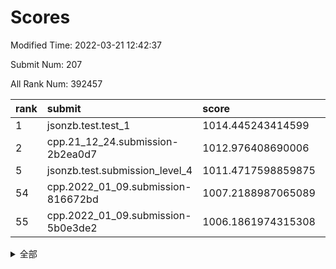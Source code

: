 # Scores

Modified Time: 2022-03-21 12:42:37

Submit Num: 207

All Rank Num: 392457

| rank |               submit               |       score        |       sigma        | pk_num |
| :--- | :--------------------------------- | :----------------- | :----------------- | :----- |
| 1    | jsonzb.test.test_1                 | 1014.445243414599  | 0.8425718963444303 | 7586   |
| 2    | cpp.21_12_24.submission-2b2ea0d7   | 1012.976408690006  | 0.7872992191390327 | 7583   |
| 5    | jsonzb.test.submission_level_4     | 1011.4717598859875 | 0.7843881615566495 | 7583   |
| 54   | cpp.2022_01_09.submission-816672bd | 1007.2188987065089 | 0.7354172549906494 | 7588   |
| 55   | cpp.2022_01_09.submission-5b0e3de2 | 1006.1861974315308 | 0.7330462570674787 | 7588   |


<details>
<summary>全部</summary>

| rank |                 submit                 |       score        |       sigma        | pk_num |
| :--- | :------------------------------------- | :----------------- | :----------------- | :----- |
| 1    | jsonzb.test.test_1                     | 1014.445243414599  | 0.8425718963444303 | 7586   |
| 2    | cpp.21_12_24.submission-2b2ea0d7       | 1012.976408690006  | 0.7872992191390327 | 7583   |
| 3    | gobigger.level_3.submission_level_3_3  | 1011.7975704549857 | 0.7472070987149652 | 7585   |
| 4    | gobigger.level_3.submission_level_3_6  | 1011.4745357979082 | 0.7742879621996922 | 7581   |
| 5    | jsonzb.test.submission_level_4         | 1011.4717598859875 | 0.7843881615566495 | 7583   |
| 6    | gobigger.level_3.submission_level_3_15 | 1011.3789547307803 | 0.7651211834624756 | 7587   |
| 7    | gobigger.level_3.submission_level_3_26 | 1011.3326621703952 | 0.7624069252762549 | 7580   |
| 8    | gobigger.level_3.submission_level_3_46 | 1011.2937183907603 | 0.7914270058908416 | 7586   |
| 9    | gobigger.level_3.submission_level_3_22 | 1011.179276816732  | 0.7525950602054974 | 7587   |
| 10   | gobigger.level_3.submission_level_3_24 | 1011.1651230518879 | 0.7729643428909676 | 7586   |
| 11   | gobigger.level_3.submission_level_3_12 | 1010.5711065573396 | 0.7470527923513197 | 7585   |
| 12   | gobigger.level_3.submission_level_3_2  | 1010.5687412974066 | 0.759299652424972  | 7589   |
| 13   | gobigger.level_3.submission_level_3_29 | 1010.5492162826175 | 0.7796243483919141 | 7586   |
| 14   | gobigger.level_3.submission_level_3_27 | 1010.4404311152452 | 0.7746899773548875 | 7585   |
| 15   | gobigger.level_3.submission_level_3_4  | 1010.3559683032536 | 0.7583427692848665 | 7582   |
| 16   | gobigger.level_3.submission_level_3_31 | 1010.3271105376506 | 0.7408993725673672 | 7584   |
| 17   | gobigger.level_3.submission_level_3_35 | 1010.2938354802301 | 0.7350877999753259 | 7579   |
| 18   | gobigger.level_3.submission_level_3_43 | 1010.2541325498256 | 0.7593807616386322 | 7581   |
| 19   | gobigger.level_3.submission_level_3_19 | 1010.19428538972   | 0.7542418212894286 | 7588   |
| 20   | gobigger.level_3.submission_level_3_16 | 1010.1820806925413 | 0.761772047364366  | 7583   |
| 21   | gobigger.level_3.submission_level_3_40 | 1010.1245114546796 | 0.7452591319217042 | 7586   |
| 22   | gobigger.level_3.submission_level_3_18 | 1010.1202361240112 | 0.779485481424186  | 7578   |
| 23   | gobigger.level_3.submission_level_3_14 | 1010.1111658745283 | 0.7436975799768151 | 7586   |
| 24   | gobigger.level_3.submission_level_3_33 | 1010.0936279090034 | 0.7525681711729363 | 7584   |
| 25   | gobigger.level_3.submission_level_3_47 | 1010.0741914126326 | 0.7504471102504292 | 7581   |
| 26   | gobigger.level_3.submission_level_3_49 | 1010.0607997045801 | 0.7456176176220347 | 7580   |
| 27   | gobigger.level_3.submission_level_3_17 | 1010.0191321896054 | 0.76359437114066   | 7582   |
| 28   | gobigger.level_3.submission_level_3_44 | 1009.9636879641905 | 0.7625879432697358 | 7582   |
| 29   | gobigger.level_3.submission_level_3_10 | 1009.9392699370146 | 0.7453316507153424 | 7584   |
| 30   | gobigger.level_3.submission_level_3_45 | 1009.9015482754605 | 0.7465890714483757 | 7585   |
| 31   | gobigger.level_3.submission_level_3_37 | 1009.8305710372193 | 0.7521766469871054 | 7586   |
| 32   | gobigger.level_3.submission_level_3_11 | 1009.8055704579949 | 0.7617628909427854 | 7586   |
| 33   | gobigger.level_3.submission_level_3_7  | 1009.8014301336455 | 0.7678771162677686 | 7582   |
| 34   | gobigger.level_3.submission_level_3_0  | 1009.7899374309486 | 0.7370381237063042 | 7583   |
| 35   | gobigger.level_3.submission_level_3_5  | 1009.7740402973808 | 0.765066046809783  | 7587   |
| 36   | gobigger.level_3.submission_level_3_38 | 1009.7562556203331 | 0.7489817318856556 | 7584   |
| 37   | gobigger.level_3.submission_level_3_21 | 1009.7223776007049 | 0.745875688464276  | 7591   |
| 38   | gobigger.level_3.submission_level_3_1  | 1009.7135333146446 | 0.7430491331920054 | 7583   |
| 39   | gobigger.level_3.submission_level_3_32 | 1009.6347043690539 | 0.7491759358470479 | 7588   |
| 40   | gobigger.level_3.submission_level_3_41 | 1009.6254191553801 | 0.748944425841974  | 7578   |
| 41   | gobigger.level_3.submission_level_3_34 | 1009.5468043544732 | 0.7656065486661843 | 7584   |
| 42   | gobigger.level_3.submission_level_3_36 | 1009.5044190324382 | 0.7476253571490861 | 7585   |
| 43   | gobigger.level_3.submission_level_3_39 | 1009.2329880966155 | 0.7528230098993598 | 7583   |
| 44   | gobigger.level_3.submission_level_3_8  | 1008.9580308876596 | 0.7589876037867987 | 7578   |
| 45   | gobigger.level_3.submission_level_3_23 | 1008.9086831510755 | 0.7422613252454464 | 7582   |
| 46   | gobigger.level_3.submission_level_3_20 | 1008.8457857276508 | 0.7381177703692364 | 7584   |
| 47   | gobigger.level_3.submission_level_3_42 | 1008.7976481528183 | 0.7445332306650142 | 7588   |
| 48   | gobigger.level_3.submission_level_3_28 | 1008.7816667573301 | 0.73922401777878   | 7581   |
| 49   | gobigger.level_3.submission_level_3_30 | 1008.6897755640351 | 0.7402806800800465 | 7589   |
| 50   | gobigger.level_3.submission_level_3_48 | 1008.4625202081658 | 0.7409685207875881 | 7584   |
| 51   | gobigger.level_3.submission_level_3_9  | 1008.3948622489221 | 0.7594314875862284 | 7588   |
| 52   | gobigger.level_3.submission_level_3_13 | 1008.3867545808231 | 0.7365714011802654 | 7589   |
| 53   | gobigger.level_3.submission_level_3_25 | 1007.5541067527756 | 0.7342738613728144 | 7588   |
| 54   | cpp.2022_01_09.submission-816672bd     | 1007.2188987065089 | 0.7354172549906494 | 7588   |
| 55   | cpp.2022_01_09.submission-5b0e3de2     | 1006.1861974315308 | 0.7330462570674787 | 7588   |
| 56   | gobigger.level_1.submission_level_1_2  | 1005.52974538428   | 0.7114442825451864 | 7583   |
| 57   | gobigger.level_1.submission_level_1_17 | 1004.9275918613331 | 0.7205793163370523 | 7585   |
| 58   | gobigger.level_1.submission_level_1_3  | 1004.6824241531182 | 0.717059614555305  | 7587   |
| 59   | gobigger.level_1.submission_level_1_49 | 1004.6538084417202 | 0.7122083892886025 | 7586   |
| 60   | gobigger.level_1.submission_level_1_15 | 1004.5496867011422 | 0.7146217314464401 | 7587   |
| 61   | gobigger.level_1.submission_level_1_27 | 1004.5009078362158 | 0.7055790664776445 | 7581   |
| 62   | gobigger.level_1.submission_level_1_37 | 1004.2853408883288 | 0.7414433820129933 | 7588   |
| 63   | gobigger.level_1.submission_level_1_21 | 1004.2639885820855 | 0.7333831271153187 | 7583   |
| 64   | gobigger.level_1.submission_level_1_28 | 1004.2365084764202 | 0.7217613821447671 | 7589   |
| 65   | gobigger.level_1.submission_level_1_9  | 1004.2182403023899 | 0.7316108741245633 | 7585   |
| 66   | gobigger.level_1.submission_level_1_1  | 1004.1727236838243 | 0.7185544228357977 | 7584   |
| 67   | gobigger.level_1.submission_level_1_26 | 1004.1486165370363 | 0.7212924987321596 | 7589   |
| 68   | gobigger.level_1.submission_level_1_18 | 1004.143149589019  | 0.7181404380684728 | 7584   |
| 69   | gobigger.level_1.submission_level_1_5  | 1004.1207333076445 | 0.7160014209232622 | 7584   |
| 70   | gobigger.level_1.submission_level_1_19 | 1004.0259330150819 | 0.7077850559073704 | 7586   |
| 71   | gobigger.level_1.submission_level_1_38 | 1004.0218020960837 | 0.7260077926876143 | 7586   |
| 72   | gobigger.level_1.submission_level_1_24 | 1004.001050962603  | 0.7062847819443049 | 7583   |
| 73   | gobigger.level_1.submission_level_1_25 | 1003.9809509492741 | 0.7275023513653942 | 7584   |
| 74   | gobigger.level_1.submission_level_1_4  | 1003.9698678958132 | 0.714939560324805  | 7587   |
| 75   | gobigger.level_1.submission_level_1_8  | 1003.7906477452915 | 0.7251225486635733 | 7580   |
| 76   | gobigger.level_1.submission_level_1_45 | 1003.6623205427487 | 0.7320095963851916 | 7586   |
| 77   | gobigger.level_1.submission_level_1_20 | 1003.6146714008275 | 0.717844529873733  | 7580   |
| 78   | gobigger.level_1.submission_level_1_41 | 1003.5796297233653 | 0.7194217753634233 | 7587   |
| 79   | gobigger.level_1.submission_level_1_43 | 1003.5789941892746 | 0.7119203317031844 | 7588   |
| 80   | gobigger.level_1.submission_level_1_39 | 1003.5579453186173 | 0.7159818668944731 | 7586   |
| 81   | gobigger.level_1.submission_level_1_14 | 1003.3799517340349 | 0.7169249029580912 | 7586   |
| 82   | gobigger.level_1.submission_level_1_35 | 1003.2658262766903 | 0.7312533510958386 | 7579   |
| 83   | gobigger.level_1.submission_level_1_40 | 1003.254817339447  | 0.7284007069246482 | 7586   |
| 84   | gobigger.level_1.submission_level_1_48 | 1003.2503877862367 | 0.7255091601763819 | 7579   |
| 85   | gobigger.level_1.submission_level_1_34 | 1003.2287052352443 | 0.7118642693179213 | 7584   |
| 86   | gobigger.level_1.submission_level_1_30 | 1003.1457107544126 | 0.7102534876736771 | 7586   |
| 87   | gobigger.level_1.submission_level_1_33 | 1003.1109143571542 | 0.7183811557103958 | 7588   |
| 88   | gobigger.level_1.submission_level_1_32 | 1003.0826908085813 | 0.720133048060276  | 7582   |
| 89   | gobigger.level_1.submission_level_1_16 | 1002.9575035598588 | 0.7255442270298658 | 7578   |
| 90   | gobigger.level_1.submission_level_1_22 | 1002.9443278315973 | 0.7202571068873571 | 7584   |
| 91   | gobigger.level_1.submission_level_1_29 | 1002.9315972230305 | 0.7281255092013544 | 7582   |
| 92   | gobigger.level_1.submission_level_1_11 | 1002.8727267536057 | 0.7258751099211539 | 7582   |
| 93   | gobigger.level_1.submission_level_1_42 | 1002.8624596529484 | 0.7183983352820744 | 7580   |
| 94   | gobigger.level_1.submission_level_1_31 | 1002.857690138857  | 0.7131721658468977 | 7583   |
| 95   | gobigger.level_1.submission_level_1_46 | 1002.784443502334  | 0.7200293377144618 | 7583   |
| 96   | gobigger.level_1.submission_level_1_10 | 1002.7275033150081 | 0.71409010675603   | 7585   |
| 97   | gobigger.level_1.submission_level_1_13 | 1002.6788616205938 | 0.7045334211494937 | 7576   |
| 98   | gobigger.level_1.submission_level_1_6  | 1002.5464280016901 | 0.7058747455289129 | 7579   |
| 99   | gobigger.level_1.submission_level_1_36 | 1002.5163148200457 | 0.7160584371948112 | 7584   |
| 100  | gobigger.level_1.submission_level_1_23 | 1002.484796100703  | 0.7161518495098792 | 7581   |
| 101  | gobigger.level_1.submission_level_1_7  | 1002.3722570471697 | 0.7108680435706148 | 7580   |
| 102  | gobigger.level_1.submission_level_1_0  | 1002.329861597001  | 0.7186486570688325 | 7581   |
| 103  | gobigger.level_1.submission_level_1_44 | 1002.2369958183775 | 0.726528765882572  | 7581   |
| 104  | gobigger.level_1.submission_level_1_47 | 1002.2056518672654 | 0.70951889309969   | 7588   |
| 105  | gobigger.level_1.submission_level_1_12 | 1002.1025326638483 | 0.7049848328801578 | 7584   |
| 106  | gobigger.random.submission_random_41   | 997.311289045744   | 0.7106357238012012 | 7583   |
| 107  | gobigger.random.submission_random_30   | 997.1805242642271  | 0.7205623191160113 | 7585   |
| 108  | gobigger.random.submission_random_38   | 997.1468200968418  | 0.697468189424756  | 7586   |
| 109  | gobigger.random.submission_random_48   | 997.0762561343088  | 0.71384623426715   | 7587   |
| 110  | gobigger.random.submission_random_7    | 996.8641687470932  | 0.7043092848040408 | 7582   |
| 111  | gobigger.random.submission_random_11   | 996.6756158865555  | 0.7080057797467764 | 7589   |
| 112  | gobigger.random.submission_random_26   | 996.6743191592489  | 0.7078047738173002 | 7574   |
| 113  | gobigger.random.submission_random_39   | 996.6654306178656  | 0.7223658283923905 | 7578   |
| 114  | gobigger.random.submission_random_8    | 996.6015218951378  | 0.7159182494793164 | 7582   |
| 115  | gobigger.random.submission_random_19   | 996.5629712192584  | 0.721040414936861  | 7577   |
| 116  | gobigger.random.submission_random_49   | 996.5170408638683  | 0.7237545210720905 | 7587   |
| 117  | gobigger.random.submission_random_3    | 996.4850988931366  | 0.7205708862919079 | 7579   |
| 118  | gobigger.random.submission_random_28   | 996.4764040047608  | 0.718603151070126  | 7583   |
| 119  | gobigger.random.submission_random_1    | 996.4618365214503  | 0.7055738121804889 | 7586   |
| 120  | gobigger.random.submission_random_23   | 996.4157036073514  | 0.7211744042176855 | 7582   |
| 121  | gobigger.random.submission_random_37   | 996.3553040028595  | 0.7120405501627548 | 7585   |
| 122  | gobigger.random.submission_random_45   | 996.262267964663   | 0.7079328824482636 | 7581   |
| 123  | gobigger.random.submission_random_20   | 996.2223876480641  | 0.7059304664622675 | 7577   |
| 124  | gobigger.random.submission_random_5    | 996.2000265669967  | 0.7062108649087234 | 7583   |
| 125  | gobigger.random.submission_random_0    | 996.1764481040914  | 0.7092250598220138 | 7580   |
| 126  | gobigger.random.submission_random_17   | 996.1478015026723  | 0.7189041648076155 | 7586   |
| 127  | gobigger.random.submission_random_31   | 996.130716552524   | 0.7075204506440792 | 7587   |
| 128  | gobigger.random.submission_random_24   | 995.9551532122708  | 0.705968562768546  | 7584   |
| 129  | gobigger.random.submission_random_18   | 995.9206144916642  | 0.7028566604024338 | 7587   |
| 130  | gobigger.random.submission_random_47   | 995.9196209992714  | 0.7230796049274401 | 7584   |
| 131  | gobigger.random.submission_random_2    | 995.9120440108321  | 0.7167639571354766 | 7583   |
| 132  | gobigger.random.submission_random_43   | 995.8964388849053  | 0.7142156635180477 | 7581   |
| 133  | gobigger.random.submission_random_22   | 995.876296202472   | 0.7028521623518634 | 7578   |
| 134  | gobigger.random.submission_random_34   | 995.7711395710967  | 0.7124764318164319 | 7584   |
| 135  | gobigger.random.submission_random_13   | 995.7527615751326  | 0.7079670265523555 | 7578   |
| 136  | gobigger.random.submission_random_44   | 995.7501878745555  | 0.7059511757134005 | 7577   |
| 137  | gobigger.random.submission_random_16   | 995.72475852149    | 0.7109205547313162 | 7587   |
| 138  | gobigger.random.submission_random_35   | 995.7226852931091  | 0.7029024537064366 | 7583   |
| 139  | gobigger.random.submission_random_42   | 995.706707211916   | 0.715896550136911  | 7587   |
| 140  | gobigger.random.submission_random_12   | 995.6703509429644  | 0.7115090171054271 | 7582   |
| 141  | gobigger.random.submission_random_4    | 995.6286679539836  | 0.7114629368703246 | 7584   |
| 142  | gobigger.random.submission_random_15   | 995.5484277081815  | 0.7098572000585408 | 7584   |
| 143  | gobigger.random.submission_random_46   | 995.3598002697028  | 0.7151658040033464 | 7591   |
| 144  | gobigger.random.submission_random_32   | 995.3055398550665  | 0.7112920555074685 | 7581   |
| 145  | gobigger.random.submission_random_33   | 995.2897346681859  | 0.7156247312884798 | 7586   |
| 146  | gobigger.random.submission_random_27   | 995.2698962922749  | 0.706004443037318  | 7583   |
| 147  | gobigger.random.submission_random_21   | 995.113974461441   | 0.7193802201297662 | 7584   |
| 148  | gobigger.random.submission_random_6    | 995.085273455774   | 0.712302590472681  | 7585   |
| 149  | gobigger.random.submission_random_9    | 994.9050051654924  | 0.7070893692712087 | 7586   |
| 150  | gobigger.random.submission_random_25   | 994.8842966209324  | 0.7335711569337411 | 7579   |
| 151  | gobigger.random.submission_random_40   | 994.8131507483802  | 0.7202329418912619 | 7580   |
| 152  | gobigger.random.submission_random_14   | 994.705876423412   | 0.7239072238255572 | 7581   |
| 153  | gobigger.random.submission_random_10   | 994.4518439984316  | 0.7146122891250645 | 7586   |
| 154  | gobigger.random.submission_random_36   | 994.3737635409087  | 0.7130978389529413 | 7586   |
| 155  | gobigger.level_2.submission_level_2_44 | 993.8890429783117  | 0.7282559388505325 | 7590   |
| 156  | gobigger.random.submission_random_29   | 993.7395133499974  | 0.7319168184230612 | 7584   |
| 157  | gobigger.level_2.submission_level_2_18 | 993.4658816652915  | 0.7364822849673514 | 7579   |
| 158  | gobigger.level_2.submission_level_2_42 | 993.3350453975621  | 0.7392937350686227 | 7581   |
| 159  | gobigger.level_2.submission_level_2_22 | 993.1850897522297  | 0.7399303446865392 | 7586   |
| 160  | gobigger.level_2.submission_level_2_23 | 993.1000751958798  | 0.7352606816613947 | 7579   |
| 161  | gobigger.level_2.submission_level_2_32 | 993.0180184088207  | 0.7200389572140737 | 7588   |
| 162  | gobigger.level_2.submission_level_2_45 | 992.8464494499805  | 0.7333334441052554 | 7590   |
| 163  | gobigger.level_2.submission_level_2_11 | 992.8084307679288  | 0.7631825531683517 | 7586   |
| 164  | gobigger.level_2.submission_level_2_5  | 992.8068747254347  | 0.7402772245046487 | 7586   |
| 165  | gobigger.level_2.submission_level_2_8  | 992.7505400582409  | 0.7508681916545016 | 7583   |
| 166  | gobigger.level_2.submission_level_2_12 | 992.7362175086506  | 0.742449555748342  | 7584   |
| 167  | gobigger.level_2.submission_level_2_29 | 992.6786700420863  | 0.7408484773138322 | 7579   |
| 168  | gobigger.level_2.submission_level_2_30 | 992.631854742371   | 0.7355602941861433 | 7583   |
| 169  | gobigger.level_2.submission_level_2_20 | 992.5333647894597  | 0.7506935910288652 | 7581   |
| 170  | gobigger.level_2.submission_level_2_37 | 992.4501319602825  | 0.7517155497668382 | 7582   |
| 171  | gobigger.level_2.submission_level_2_19 | 992.4478940765775  | 0.7530953191637866 | 7586   |
| 172  | gobigger.level_2.submission_level_2_0  | 992.4123133462007  | 0.7311231298170794 | 7582   |
| 173  | gobigger.level_2.submission_level_2_10 | 992.3586053944433  | 0.7540288465394022 | 7585   |
| 174  | gobigger.level_2.submission_level_2_21 | 992.2574842441577  | 0.7471873922697775 | 7582   |
| 175  | gobigger.level_2.submission_level_2_7  | 992.2333760260476  | 0.7457119210441816 | 7585   |
| 176  | gobigger.level_2.submission_level_2_43 | 992.2167849652772  | 0.7510527554372154 | 7583   |
| 177  | gobigger.level_2.submission_level_2_38 | 992.1594973397323  | 0.7393851716727017 | 7586   |
| 178  | gobigger.level_2.submission_level_2_39 | 992.1245937184186  | 0.7442074876073492 | 7591   |
| 179  | gobigger.level_2.submission_level_2_35 | 992.0845584427046  | 0.7415039389866577 | 7581   |
| 180  | gobigger.level_2.submission_level_2_27 | 992.0611121965552  | 0.7359185874995579 | 7583   |
| 181  | gobigger.level_2.submission_level_2_3  | 992.0557280148047  | 0.7477085489869278 | 7581   |
| 182  | gobigger.level_2.submission_level_2_4  | 992.0086389416311  | 0.7476478065720402 | 7585   |
| 183  | gobigger.level_2.submission_level_2_24 | 991.9447630285002  | 0.7483716933810655 | 7585   |
| 184  | gobigger.level_2.submission_level_2_17 | 991.8232027607322  | 0.7685857758798132 | 7588   |
| 185  | gobigger.level_2.submission_level_2_14 | 991.8158658230216  | 0.7509068620854656 | 7587   |
| 186  | gobigger.level_2.submission_level_2_13 | 991.8140382070169  | 0.754556633459406  | 7584   |
| 187  | gobigger.level_2.submission_level_2_33 | 991.7797040763288  | 0.7514603899665223 | 7584   |
| 188  | gobigger.level_2.submission_level_2_25 | 991.7623654426619  | 0.774386945985077  | 7584   |
| 189  | gobigger.level_2.submission_level_2_6  | 991.5389830824372  | 0.7418338949091458 | 7577   |
| 190  | gobigger.level_2.submission_level_2_36 | 991.525344634059   | 0.7353781901516472 | 7585   |
| 191  | gobigger.level_2.submission_level_2_2  | 991.4871425998464  | 0.7577331569497087 | 7580   |
| 192  | gobigger.level_2.submission_level_2_41 | 991.4768829145232  | 0.7665925144704463 | 7584   |
| 193  | gobigger.level_2.submission_level_2_28 | 991.4726568531644  | 0.7545082390881485 | 7589   |
| 194  | gobigger.level_2.submission_level_2_34 | 991.3777434052968  | 0.7455811482022118 | 7581   |
| 195  | gobigger.level_2.submission_level_2_26 | 991.3707597409581  | 0.7544407808999904 | 7585   |
| 196  | gobigger.level_2.submission_level_2_16 | 991.300113865315   | 0.7500969497066102 | 7578   |
| 197  | gobigger.level_2.submission_level_2_40 | 991.1495293016009  | 0.7393504285091961 | 7584   |
| 198  | gobigger.level_2.submission_level_2_15 | 991.1192169328239  | 0.7530377407303438 | 7574   |
| 199  | gobigger.level_2.submission_level_2_1  | 991.0638495345892  | 0.7545142466220347 | 7583   |
| 200  | gobigger.level_2.submission_level_2_46 | 990.9477362028258  | 0.7560798220706654 | 7580   |
| 201  | gobigger.level_2.submission_level_2_47 | 990.9002523268572  | 0.7615708534187836 | 7577   |
| 202  | gobigger.level_2.submission_level_2_31 | 990.8849729887484  | 0.7510344024319895 | 7581   |
| 203  | gobigger.level_2.submission_level_2_49 | 990.6553210556237  | 0.7658964281917098 | 7586   |
| 204  | gobigger.level_2.submission_level_2_9  | 990.5136044135321  | 0.7651256513330028 | 7588   |
| 205  | gobigger.level_2.submission_level_2_48 | 990.39538004234    | 0.7581462306372116 | 7586   |
| 206  | gobigger.none.submission_none_0        | 975.0973824179824  | 1.5131157136287854 | 7585   |
| 207  | gobigger.none.submission_none_1        | 973.8603471882174  | 1.659531271077847  | 7585   |

</details>